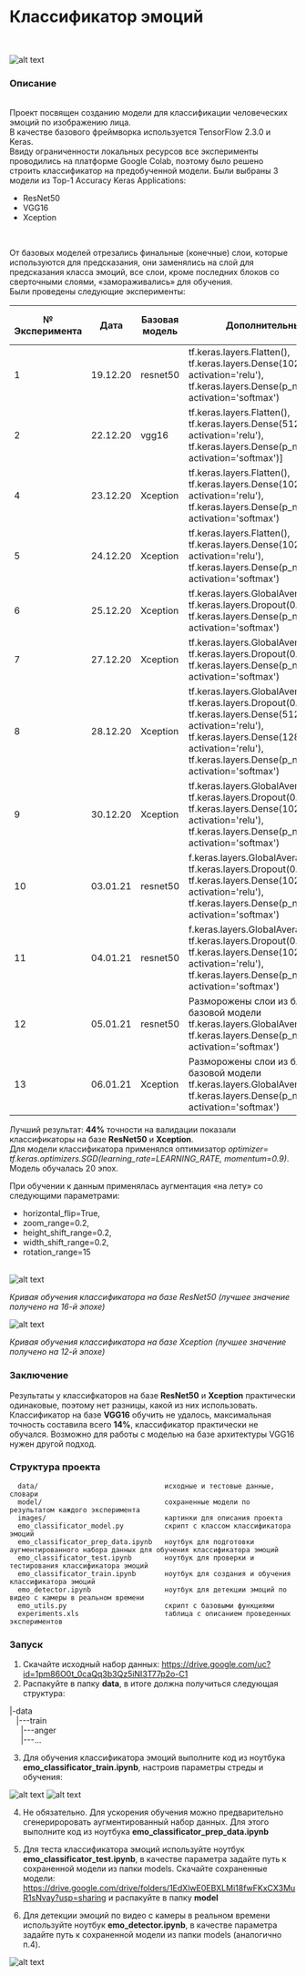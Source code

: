 # Классификатор эмоций
<br>

![alt text](images/logo.png)

### Описание
<br>
Проект посвящен созданию модели для классификации человеческих эмоций по изображению лица.<br>
В качестве базового фреймворка используется TensorFlow 2.3.0 и Keras.<br>
Ввиду ограниченности локальных ресурсов все эксперименты проводились на платформе Google Colab, поэтому было решено строить классификатор на предобученной модели. Были выбраны 3 модели из Top-1 Accuracy Keras Applications:
  
* ResNet50
* VGG16
* Xception
<br>

От базовых моделей отрезались финальные (конечные) слои, которые используются для предсказания, они заменялись на слой для предсказания класса эмоций, все слои, кроме последних блоков со сверточными слоями, «замораживались» для обучения.<br>
Были проведены следующие эксперименты:<br>


| **№ Эксперимента** | **Дата** | **Базовая модель** | **Дополнительные слои**                                                                                                                                                                                                                        | **Оптимизатор**                                            | **Loss**                    | **Аугментация** | **Количество эпох** | **Точность на валидации** |
| ------------------ | -------- | ------------------ | ---------------------------------------------------------------------------------------------------------------------------------------------------------------------------------------------------------------------------------------------- | ---------------------------------------------------------- | --------------------------- | --------------: | ------------------: | ------------------------: |
| 1                  | 19.12.20 | resnet50           | tf.keras.layers.Flatten(),<br>tf.keras.layers.Dense(1024, activation='relu'), tf.keras.layers.Dense(p\_num\_classes, activation='softmax')                                                                                                     | tf.keras.optimizers.SGD(learning\_rate=0.01, momentum=0.9) | 'categorical\_crossentropy' | нет             | 10                  | 34                        |
| 2                  | 22.12.20 | vgg16              | tf.keras.layers.Flatten(),<br>tf.keras.layers.Dense(512, activation='relu'),<br>tf.keras.layers.Dense(p\_num\_classes, activation='softmax')\]                                                                                                 | tf.keras.optimizers.SGD(learning\_rate=0.01, momentum=0.9) | 'categorical\_crossentropy' | нет             | 10                  | 14                        |
| 4                  | 23.12.20 | Xception           | tf.keras.layers.Flatten(),<br>tf.keras.layers.Dense(1024, activation='relu'), tf.keras.layers.Dense(p\_num\_classes, activation='softmax')                                                                                                     | tf.keras.optimizers.SGD(learning\_rate=0.01, momentum=0.9) | 'categorical\_crossentropy' | нет             | 10                  | 34                        |
| 5                  | 24.12.20 | Xception           | tf.keras.layers.Flatten(),<br>tf.keras.layers.Dense(1024, activation='relu'), tf.keras.layers.Dense(p\_num\_classes, activation='softmax')                                                                                                     | tf.keras.optimizers.SGD(learning\_rate=0.01, momentum=0.9) | 'categorical\_crossentropy' | да              | 10                  | 32                        |
| 6                  | 25.12.20 | Xception           | tf.keras.layers.GlobalAveragePooling2D(),<br>tf.keras.layers.Dropout(0.2),<br>tf.keras.layers.Dense(p\_num\_classes, activation='softmax')                                                                                                     | tf.keras.optimizers.Adam(learning\_rate=0.001)             | 'categorical\_crossentropy' | да              | 10                  | 31                        |
| 7                  | 27.12.20 | Xception           | tf.keras.layers.GlobalAveragePooling2D(),<br>tf.keras.layers.Dropout(0.2),<br>tf.keras.layers.Dense(p\_num\_classes, activation='softmax')                                                                                                     | tf.keras.optimizers.Adam(learning\_rate=0.001)             | 'categorical\_crossentropy' | да              | 15                  | 31                        |
| 8                  | 28.12.20 | Xception           | tf.keras.layers.GlobalAveragePooling2D(),<br>tf.keras.layers.Dropout(0.5),<br>tf.keras.layers.Dense(512, activation='relu'),<br>tf.keras.layers.Dense(128, activation='relu'),<br>tf.keras.layers.Dense(p\_num\_classes, activation='softmax') | tf.keras.optimizers.Adam(learning\_rate=0.01)              | 'categorical\_crossentropy' | да              | 17                  | 26                        |
| 9                  | 30.12.20 | Xception           | tf.keras.layers.GlobalAveragePooling2D(),<br>tf.keras.layers.Dropout(0.2),<br>tf.keras.layers.Dense(1024, activation='relu'),<br>tf.keras.layers.Dense(p\_num\_classes, activation='softmax')                                                  | tf.keras.optimizers.SGD(learning\_rate=0.01, momentum=0.9) | 'categorical\_crossentropy' | да              | 20                  | 34                        |
| 10                 | 03.01.21 | resnet50           | f.keras.layers.GlobalAveragePooling2D(),<br>tf.keras.layers.Dropout(0.2),<br>tf.keras.layers.Dense(1024, activation='relu'),<br>tf.keras.layers.Dense(p\_num\_classes, activation='softmax')                                                   | tf.keras.optimizers.SGD(learning\_rate=0.01, momentum=0.9) | 'categorical\_crossentropy' | да              | 20                  | 33                        |
| 11                 | 04.01.21 | resnet50           | f.keras.layers.GlobalAveragePooling2D(),<br>tf.keras.layers.Dropout(0.2),<br>tf.keras.layers.Dense(1024, activation='relu'),<br>tf.keras.layers.Dense(p\_num\_classes, activation='softmax')                                                   | tf.keras.optimizers.SGD(learning\_rate=0.01, momentum=0.9) | 'categorical\_crossentropy' | да              | 40                  | 34                        |
| 12                 | 05.01.21 | resnet50           | Разморожены слои из блока «conv5» базовой модели<br>tf.keras.layers.GlobalAveragePooling2D(),<br>tf.keras.layers.Dense(p\_num\_classes, activation='softmax')                                                                                  | tf.keras.optimizers.SGD(learning\_rate=0.01, momentum=0.9) | 'categorical\_crossentropy' | да              | 20                  | 44                        |
| 13                 | 06.01.21 | Xception           | Разморожены слои из блока «block14» базовой модели<br>tf.keras.layers.GlobalAveragePooling2D(),<br>tf.keras.layers.Dense(p\_num\_classes, activation='softmax')                                                                                | tf.keras.optimizers.SGD(learning\_rate=0.01, momentum=0.9) | 'categorical\_crossentropy' | да              | 20                  | 44                        |




Лучший результат: **44%** точности на валидации показали классификаторы на базе **ResNet50** и **Xception**.<br> 
Для модели классификатора применялся оптимизатор *optimizer= tf.keras.optimizers.SGD(learning_rate=LEARNING_RATE, momentum=0.9)*.<br>
Модель обучалась 20 эпох.<br>

При обучении к данным применялась аугментация «на лету» со следующими параметрами:

* horizontal_flip=True,
* zoom_range=0.2,
* height_shift_range=0.2,
* width_shift_range=0.2,
* rotation_range=15
<br><br>

![alt text](model/emo_classificator_best_210105121553_resnet50_e20_aug1_acc44.png)

*Кривая обучения классификатора на базе ResNet50 (лучшее значение получено на 16-й эпохе)*

![alt text](model/emo_classificator_best_210106100147_xception_e20_aug1_acc44.png)

*Кривая обучения классификатора на базе Xception (лучшее значение получено на 12-й эпохе)*

### Заключение

Результаты у классифкаторов на базе **ResNet50** и **Xception** практически одинаковые, поэтому нет разницы, какой из них использовать. Классификатор на базе **VGG16** обучить не удалось, максимальная точность составила всего **14%**, классификатор практически не обучался. Возможно для работы с моделью на базе архитектуры VGG16 нужен другой подход.


### Структура проекта

      data/                               исходные и тестовые данные, словари
      model/                              сохраненные модели по результатом каждого эксперимента
      images/                             картинки для описания проекта
      emo_classificator_model.py          скрипт с классом классификатора эмоций
      emo_classificator_prep_data.ipynb   ноутбук для подготовки аугментированного набора данных для обучения классификатора эмоций
      emo_classificator_test.ipynb        ноутбук для проверки и тестирования классификатора эмоций
      emo_classificator_train.ipynb       ноутбук для создания и обучения классификатора эмоций
      emo_detector.ipynb                  ноутбук для детекции эмоций по видео с камеры в реальном времени
      emo_utils.py                        скрипт с базовыми функциями
      experiments.xls                     таблица с описанием проведенных экспериментов 

### Запуск

1. Скачайте исходный набор данных: https://drive.google.com/uc?id=1pm86O0t_0caQq3b3Qz5iNI3T77p2o-C1
2. Распакуйте в папку **data**, в итоге должна получиться следующая структура:

|-data<br>
&nbsp;&nbsp;&nbsp;|---train<br>
&nbsp;&nbsp;&nbsp;&nbsp;&nbsp;|---anger<br>
&nbsp;&nbsp;&nbsp;&nbsp;&nbsp;|---...<br>

3. Для обучения классификатора эмоций выполните код из ноутбука **emo_classificator_train.ipynb**, настроив параметры стреды и обучения:

![alt text](images/google_param.png)
![alt text](images/train_params.png)

4. Не обязательно. Для ускорения обучения можно предварительно сгенерироровать аугментированный набор данных. Для этого выполните код из ноутбука **emo_classificator_prep_data.ipynb**

5. Для теста классификатора эмоций используйте ноутбук **emo_classificator_test.ipynb**,  в качестве параметра задайте путь к сохраненной модели из папки models. Скачайте сохраненные модели: https://drive.google.com/drive/folders/1EdXlwE0EBXLMi18fwFKxCX3MuR1sNvay?usp=sharing и распакуйте в папку **model**

6. Для детекции эмоций по видео с камеры в реальном времени используйте ноутбук **emo_detector.ipynb**, в качестве параметра задайте путь к сохраненной модели из папки models (аналогично п.4).

![alt text](images/emo_detector.png)

